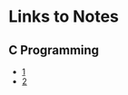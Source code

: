 # Links to Notes

## C Programming

- [1](c-programming/README.md)
- [2](c-programming/c-essentials-basics/notes)

